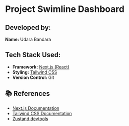  # Project Swimline Dashboard

## Developed by:
**Name:** Udara Bandara


## Tech Stack Used:

- **Framework:** [Next.js (React)](https://nextjs.org/)
- **Styling:** [Tailwind CSS](https://tailwindcss.com/)
- **Version Control:** Git

## 📚 References

- [Next.js Documentation](https://nextjs.org/)
- [Tailwind CSS Documentation](https://tailwindcss.com/)
- [Zustand devtools ](https://zustand.docs.pmnd.rs/middlewares/devtools)
